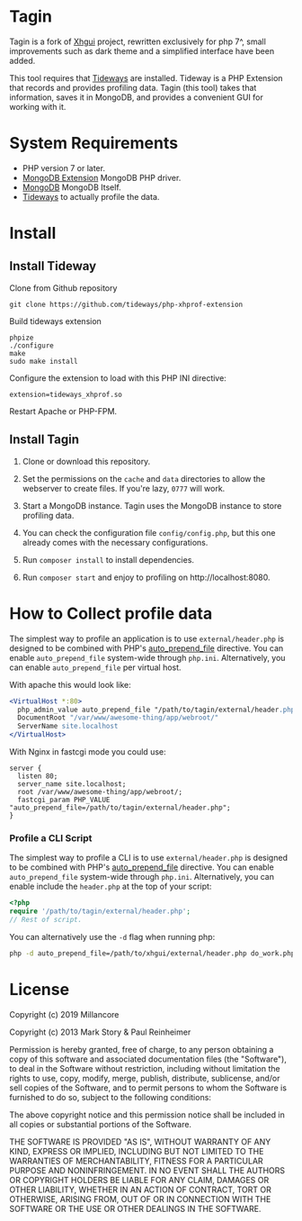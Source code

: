 Tagin
=====
Tagin is a fork of [Xhgui](https://github.com/perftools/xhgui) project, rewritten exclusively for php 7^, 
small improvements such as dark theme and a simplified interface have been added.

This tool requires that [Tideways](https://github.com/tideways/php-profiler-extension) are installed. Tideway is a PHP Extension that records and provides profiling data. Tagin (this tool) takes that information, saves it in MongoDB, and provides a convenient GUI for working with it.

System Requirements
===================

 * PHP version 7 or later.
 * [MongoDB Extension](http://pecl.php.net/package/mongodb) MongoDB PHP driver.
 * [MongoDB](http://www.mongodb.org/) MongoDB Itself.
 * [Tideways](https://github.com/tideways/php-profiler-extension) to actually profile the data.
 
Install
=======

## Install Tideway

Clone from Github repository

    git clone https://github.com/tideways/php-xhprof-extension


Build tideways extension 
    
    phpize
    ./configure
    make
    sudo make install

Configure the extension to load with this PHP INI directive:

    extension=tideways_xhprof.so

Restart Apache or PHP-FPM.

## Install Tagin 

1. Clone or download this repository.

2. Set the permissions on the `cache` and `data` directories to allow the
   webserver to create files. If you're lazy, `0777` will work.

4. Start a MongoDB instance. Tagin uses the MongoDB instance to store
   profiling data.

5. You can check the configuration file `config/config.php`, but this one already comes with the necessary configurations.

7. Run `composer install` to install dependencies.

8. Run `composer start` and enjoy to profiling on http://localhost:8080.

How to Collect profile data
===========================

The simplest way to profile an application is to use `external/header.php` is designed to be combined with PHP's
[auto_prepend_file](https://www.php.net/manual/en/ini.core.php#ini.auto-prepend-file) directive. You can enable `auto_prepend_file` system-wide
through `php.ini`. Alternatively, you can enable `auto_prepend_file` per virtual
host.

With apache this would look like:

```apache
<VirtualHost *:80>
  php_admin_value auto_prepend_file "/path/to/tagin/external/header.php"
  DocumentRoot "/var/www/awesome-thing/app/webroot/"
  ServerName site.localhost
</VirtualHost>
```
With Nginx in fastcgi mode you could use:

```nginx
server {
  listen 80;
  server_name site.localhost;
  root /var/www/awesome-thing/app/webroot/;
  fastcgi_param PHP_VALUE "auto_prepend_file=/path/to/tagin/external/header.php";
}
```

### Profile a CLI Script

The simplest way to profile a CLI is to use `external/header.php` is designed to be combined with PHP's
[auto_prepend_file](https://www.php.net/manual/en/ini.core.php#ini.auto-prepend-file) directive. You can enable `auto_prepend_file` system-wide
through `php.ini`. Alternatively, you can enable include the `header.php` at the
top of your script:

```php
<?php
require '/path/to/tagin/external/header.php';
// Rest of script.
```

You can alternatively use the `-d` flag when running php:

```bash
php -d auto_prepend_file=/path/to/xhgui/external/header.php do_work.php
```



License
=======

Copyright (c) 2019 Millancore

Copyright (c) 2013 Mark Story & Paul Reinheimer

Permission is hereby granted, free of charge, to any person obtaining a
copy of this software and associated documentation files (the
"Software"), to deal in the Software without restriction, including
without limitation the rights to use, copy, modify, merge, publish,
distribute, sublicense, and/or sell copies of the Software, and to
permit persons to whom the Software is furnished to do so, subject to
the following conditions:

The above copyright notice and this permission notice shall be included
in all copies or substantial portions of the Software.

THE SOFTWARE IS PROVIDED "AS IS", WITHOUT WARRANTY OF ANY KIND, EXPRESS
OR IMPLIED, INCLUDING BUT NOT LIMITED TO THE WARRANTIES OF
MERCHANTABILITY, FITNESS FOR A PARTICULAR PURPOSE AND NONINFRINGEMENT.
IN NO EVENT SHALL THE AUTHORS OR COPYRIGHT HOLDERS BE LIABLE FOR ANY
CLAIM, DAMAGES OR OTHER LIABILITY, WHETHER IN AN ACTION OF CONTRACT,
TORT OR OTHERWISE, ARISING FROM, OUT OF OR IN CONNECTION WITH THE
SOFTWARE OR THE USE OR OTHER DEALINGS IN THE SOFTWARE.